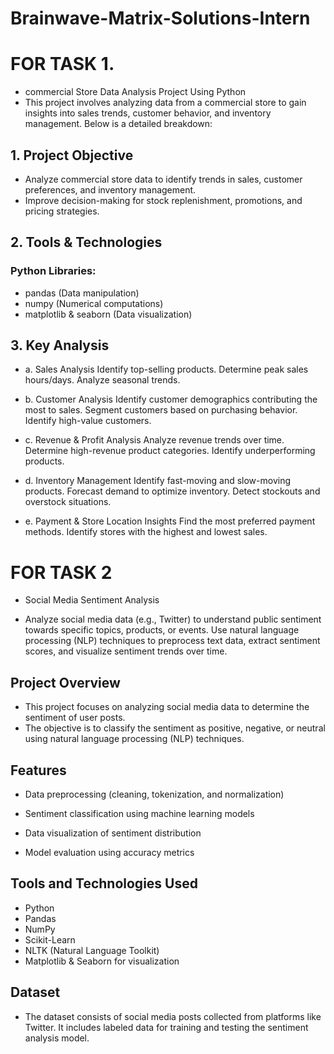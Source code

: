 # Brainwave-Matrix-Solutions-Intern

# FOR TASK 1.

- commercial Store Data Analysis Project Using Python
- This project involves analyzing data from a commercial store to gain insights into sales trends, customer behavior, and inventory management. Below is a detailed 
  breakdown:


 ## 1. Project Objective
- Analyze commercial store data to identify trends in sales, customer preferences, and inventory management.
- Improve decision-making for stock replenishment, promotions, and pricing strategies.

## 2. Tools & Technologies
### Python Libraries:
- pandas (Data manipulation)
- numpy (Numerical computations)
- matplotlib & seaborn (Data visualization)


## 3. Key Analysis
- a. Sales Analysis
Identify top-selling products.
Determine peak sales hours/days.
Analyze seasonal trends.

- b. Customer Analysis
Identify customer demographics contributing the most to sales.
Segment customers based on purchasing behavior.
Identify high-value customers.

- c. Revenue & Profit Analysis
Analyze revenue trends over time.
Determine high-revenue product categories.
Identify underperforming products.

- d. Inventory Management
Identify fast-moving and slow-moving products.
Forecast demand to optimize inventory.
Detect stockouts and overstock situations.

- e. Payment & Store Location Insights
Find the most preferred payment methods.
Identify stores with the highest and lowest sales.




# FOR TASK 2

- Social Media Sentiment Analysis

- Analyze social media data (e.g., Twitter) to understand public sentiment towards specific topics, products, or events. Use natural language processing (NLP) techniques to preprocess text data, extract sentiment scores, and visualize sentiment trends over time.



## Project Overview

- This project focuses on analyzing social media data to determine the sentiment of user posts. 
- The objective is to classify the sentiment as positive, negative, or neutral using natural language processing (NLP) techniques.


## Features

- Data preprocessing (cleaning, tokenization, and normalization)

- Sentiment classification using machine learning models

- Data visualization of sentiment distribution

- Model evaluation using accuracy metrics



## Tools and Technologies Used

- Python
- Pandas
- NumPy
- Scikit-Learn
- NLTK (Natural Language Toolkit)
- Matplotlib & Seaborn for visualization



## Dataset

- The dataset consists of social media posts collected from platforms like Twitter. It includes labeled data for training and testing the sentiment analysis model.



